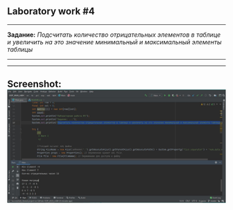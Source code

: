 ## Laboratory work #4

---
__Задание:__ _Подсчитать количество отрицательных элементов в таблице и 
увеличить на это значение минимальный и максимальный элементы таблицы_

---

---
__Screenshot:__
![Screenshot](lab4.JPG)
---